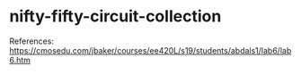 # nifty-fifty-circuit-collection
References:
https://cmosedu.com/jbaker/courses/ee420L/s19/students/abdals1/lab6/lab6.htm
